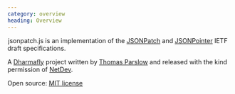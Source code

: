 ```yaml
--- 
category: overview
heading: Overview
---
```


&#8202;<span class="project-name">jsonpatch.js</span> is an implementation of the [JSONPatch][jsonpatch-spec] and [JSONPointer][jsonpointer-spec] IETF draft specifications.

A [Dharmafly][df] project written by [Thomas Parslow][tom] and released with the kind permission of [NetDev][netdev].

Open source: [MIT license][mit]


[jsonpatch-spec]: https://tools.ietf.org/html/draft-ietf-appsawg-json-patch
[jsonpointer-spec]: http://tools.ietf.org/html/draft-ietf-appsawg-json-pointer
[df]: http://dharmafly.com
[tom]: http://almostobsolete.net
[netdev]: http://www.netdev.co.uk
[mit]: http://opensource.org/licenses/mit-license.php
